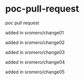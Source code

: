 # poc-pull-request
poc pull request

added in sromero/change01

added in sromero/change02

added in sromero/change03

added in sromero/change04

added in sromero/change05
